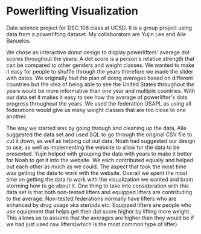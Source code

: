 # Powerlifting Visualization
Data science project for DSC 106 class at UCSD. It is a group project using data from a powerlifting dataset. My collaborators are Yujin Lee and Aile Banuelos.


We chose an interactive donut design to display powerlifters' average dot scores throughout the years. A dot score is a person's relative strength that can be compared to other genders and weight classes. We wanted to make it easy for people to shuffle through the years therefore we made the slider with dates. We originally had the plan of doing averages based on different countries but the idea of being able to see the United States throughout the years would be more informative than one year and multiple countries. With our data set it makes it easy to see how the average of powerlifter's dots progress throughout the years. We used the federation USAPL as using all federations would give us many weight classes that are too close to one another.

The way we started was by going through and cleaning up the data, Aile suggested the data set and used SQL to go through the original CSV file to cut it down, as well as helping cut out data. Noah had suggested our design to use, as well as implementing the website to allow for the data to be presented. Yujin helped with grouping the data with years to make it better for Noah to get it into the website. We each contributed equally and helped out each other as much as we could. The aspect that took the most time was getting the data to work with the website. Overall we spent the most time on getting the data to work with the visualization we wanted and brain storming how to go about it. One thing to take into consideration with this data set is that both non-tested lifters and equipped lifters are contributing to the average. Non-tested federations normally have lifters who are enhanced by drug usage aka steroids etc. Equipped lifters are people who use equipment that helps get their dot score higher by lifting more weight. This allows us to assume that the averages are higher than they would be if we had just used raw lifters(which is the most common type of lifter)
